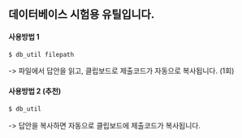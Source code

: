 ## 데이터베이스 시험용 유틸입니다.

#### 사용방법 1

```sh
$ db_util filepath
```

-> 파일에서 답안을 읽고, 클립보드로 제출코드가 자동으로 복사됩니다. (1회)

#### 사용방법 2 (추천)

```sh
$ db_util
```

-> 답안을 복사하면 자동으로 클립보드에 제출코드가 복사됩니다.
